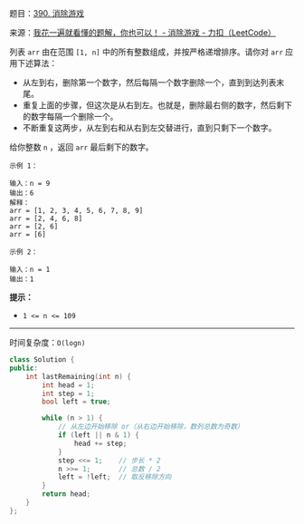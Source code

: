 题目：[390. 消除游戏](https://leetcode.cn/problems/elimination-game/)

来源：[我花一遍就看懂的题解，你也可以！ - 消除游戏 - 力扣（LeetCode）](https://leetcode.cn/problems/elimination-game/solution/wo-hua-yi-bian-jiu-kan-dong-de-ti-jie-ni-k2uj/)

列表 `arr` 由在范围 `[1, n]` 中的所有整数组成，并按严格递增排序。请你对 `arr` 应用下述算法：

- 从左到右，删除第一个数字，然后每隔一个数字删除一个，直到到达列表末尾。
- 重复上面的步骤，但这次是从右到左。也就是，删除最右侧的数字，然后剩下的数字每隔一个删除一个。
- 不断重复这两步，从左到右和从右到左交替进行，直到只剩下一个数字。

给你整数 `n` ，返回 `arr` 最后剩下的数字。

```
示例 1：

输入：n = 9
输出：6
解释：
arr = [1, 2, 3, 4, 5, 6, 7, 8, 9]
arr = [2, 4, 6, 8]
arr = [2, 6]
arr = [6]

示例 2：

输入：n = 1
输出：1
```

**提示：**

- `1 <= n <= 109`

---



时间复杂度：`O(logn)`

```cpp
class Solution {
public:
    int lastRemaining(int n) {
        int head = 1;
        int step = 1;
        bool left = true;

        while (n > 1) {
            // 从左边开始移除 or（从右边开始移除，数列总数为奇数）
            if (left || n & 1) {
                head += step;
            }
            step <<= 1;    // 步长 * 2
            n >>= 1;       // 总数 / 2
            left = !left;  // 取反移除方向
        }
        return head;
    }
};
```